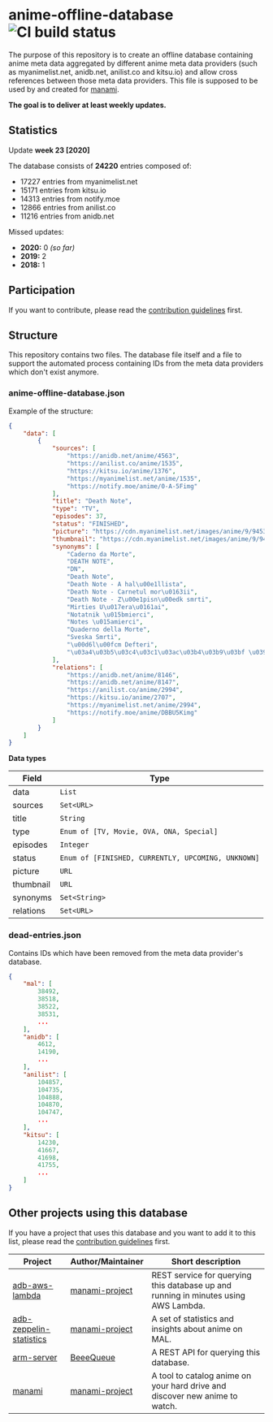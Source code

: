 # anime-offline-database ![CI build status](https://github.com/manami-project/anime-offline-database/workflows/Check%20JSON%20files/badge.svg "CI build status: Check JSON files")
The purpose of this repository is to create an offline database containing anime meta data aggregated by different anime meta data providers (such as myanimelist.net, anidb.net, anilist.co and kitsu.io) and allow cross references between those meta data providers. This file is supposed to be used by and created for [manami](https://github.com/manami-project/manami).

**The goal is to deliver at least weekly updates.**

## Statistics
Update **week 23 [2020]**

The database consists of **24220** entries composed of:
+ 17227 entries from myanimelist.net
+ 15171 entries from kitsu.io
+ 14313 entries from notify.moe
+ 12866 entries from anilist.co
+ 11216 entries from anidb.net

Missed updates:
+ **2020:** 0 _(so far)_
+ **2019:** 2
+ **2018:** 1

## Participation
If you want to contribute, please read the [contribution guidelines](./.github/CONTRIBUTING.md) first.

## Structure
This repository contains two files. The database file itself and a file to support the automated process containing IDs from the meta data providers which don't exist anymore.

### anime-offline-database.json
Example of the structure:
```json
{
    "data": [
        {
            "sources": [
                "https://anidb.net/anime/4563",
                "https://anilist.co/anime/1535",
                "https://kitsu.io/anime/1376",
                "https://myanimelist.net/anime/1535",
                "https://notify.moe/anime/0-A-5Fimg"
            ],
            "title": "Death Note",
            "type": "TV",
            "episodes": 37,
            "status": "FINISHED",
            "picture": "https://cdn.myanimelist.net/images/anime/9/9453.jpg",
            "thumbnail": "https://cdn.myanimelist.net/images/anime/9/9453t.jpg",
            "synonyms": [
                "Caderno da Morte",
                "DEATH NOTE",
                "DN",
                "Death Note",
                "Death Note - A hal\u00e1llista",
                "Death Note - Carnetul mor\u0163ii",
                "Death Note - Z\u00e1pisn\u00edk smrti",
                "Mirties U\u017era\u0161ai",
                "Notatnik \u015bmierci",
                "Notes \u015amierci",
                "Quaderno della Morte",
                "Sveska Smrti",
                "\u00d6l\u00fcm Defteri",
                "\u03a4\u03b5\u03c4\u03c1\u03ac\u03b4\u03b9\u03bf \u0398\u03b1\u03bd\u03ac\u03c4\u03bf\u03c5"
            ],
            "relations": [
                "https://anidb.net/anime/8146",
                "https://anidb.net/anime/8147",
                "https://anilist.co/anime/2994",
                "https://kitsu.io/anime/2707",
                "https://myanimelist.net/anime/2994",
                "https://notify.moe/anime/DBBU5Kimg"
            ]
        }
    ]
}
```
**Data types**

| Field | Type |
| --- | --- |
| data | ```List``` |
| sources | ```Set<URL>``` |
| title | ```String``` |
| type | ```Enum of [TV, Movie, OVA, ONA, Special]``` |
| episodes | ```Integer``` |
| status | ```Enum of [FINISHED, CURRENTLY, UPCOMING, UNKNOWN]``` |
| picture | ```URL``` |
| thumbnail | ```URL``` |
| synonyms | ```Set<String>``` |
| relations | ```Set<URL>``` |

### dead-entries.json
Contains IDs which have been removed from the meta data provider's database.
```json
{
    "mal": [
        38492,
        38518,
        38522,
        38531,
        ...
    ],
    "anidb": [
        4612,
        14190,
        ...
    ],
    "anilist": [
        104857,
        104735,
        104888,
        104870,
        104747,
        ...
    ],
    "kitsu": [
        14230,
        41667,
        41698,
        41755,
        ...
    ]
}
```

## Other projects using this database
If you have a project that uses this database and you want to add it to this list, please read the [contribution guidelines](./.github/CONTRIBUTING.md) first.

|Project|Author/Maintainer|Short description|
|----|----|----|
|[adb-aws-lambda](https://github.com/manami-project/adb-aws-lambda)|[manami-project](https://github.com/manami-project)|REST service for querying this database up and running in minutes using AWS Lambda.|
|[adb-zeppelin-statistics](https://github.com/manami-project/adb-zeppelin-statistics)|[manami-project](https://github.com/manami-project)|A set of statistics and insights about anime on MAL.|
|[arm-server](https://github.com/BeeeQueue/arm-server)|[BeeeQueue](https://github.com/BeeeQueue)|A REST API for querying this database.|
|[manami](https://github.com/manami-project/manami)|[manami-project](https://github.com/manami-project)|A tool to catalog anime on your hard drive and discover new anime to watch.|